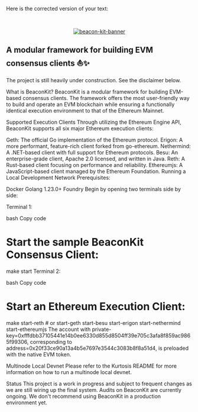 
Here is the corrected version of your text:

</br> <div align="center"> <a href="https://github.com/berachain/beacon-kit"> <picture> <source media="(prefers-color-scheme: dark)" srcset="https://res.cloudinary.com/duv0g402y/image/upload/v1718034312/BeaconKitBanner.png"> <img alt="beacon-kit-banner" src="https://res.cloudinary.com/duv0g402y/image/upload/v1718034312/BeaconKitBanner.png" width="auto" height="auto"> </picture> </a> </div> <h2 > A modular framework for building EVM consensus clients ⛵️✨ </h2>
The project is still heavily under construction. See the disclaimer below.

<div>


</div>
What is BeaconKit?
BeaconKit is a modular framework for building EVM-based consensus clients.
The framework offers the most user-friendly way to build and operate an EVM blockchain while ensuring a functionally identical execution environment to that of the Ethereum Mainnet.

Supported Execution Clients
Through utilizing the Ethereum Engine API, BeaconKit supports all six major Ethereum execution clients:

Geth: The official Go implementation of the Ethereum protocol.
Erigon: A more performant, feature-rich client forked from go-ethereum.
Nethermind: A .NET-based client with full support for Ethereum protocols.
Besu: An enterprise-grade client, Apache 2.0 licensed, and written in Java.
Reth: A Rust-based client focusing on performance and reliability.
Ethereumjs: A JavaScript-based client managed by the Ethereum Foundation.
Running a Local Development Network
Prerequisites:

Docker
Golang 1.23.0+
Foundry
Begin by opening two terminals side by side:

Terminal 1:

bash
Copy code
# Start the sample BeaconKit Consensus Client:
make start
Terminal 2:

bash
Copy code
# Start an Ethereum Execution Client:
make start-reth # or start-geth start-besu start-erigon start-nethermind start-ethereumjs
The account with
private-key=0xfffdbb37105441e14b0ee6330d855d8504ff39e705c3afa8f859ac9865f99306,
corresponding to address=0x20f33ce90a13a4b5e7697e3544c3083b8f8a51d4, is preloaded with the native EVM token.

Multinode Local Devnet
Please refer to the Kurtosis README for more information on how to run a multinode local devnet.

Status
This project is a work in progress and subject to frequent changes as we are still wiring up the final system. Audits on BeaconKit are currently ongoing. We don't recommend using BeaconKit in a production environment yet.

